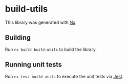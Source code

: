 # build-utils

This library was generated with [Nx](https://nx.dev).

## Building

Run `nx build build-utils` to build the library.

## Running unit tests

Run `nx test build-utils` to execute the unit tests via [Jest](https://jestjs.io).
